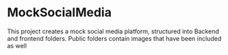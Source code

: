 # MockSocialMedia

This project creates a mock social media platform, structured into Backend and frontend folders.
Public folders contain images that have been included as well
